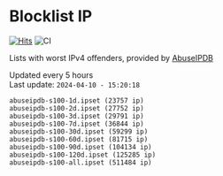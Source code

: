 # Blocklist IP

[![Hits](https://hits.seeyoufarm.com/api/count/incr/badge.svg?url=https%3A%2F%2Fgithub.com%2Fborestad%2Fblocklist-ip%2F&count_bg=%2379C83D&title_bg=%23555555&icon=&icon_color=%23E7E7E7&title=hits&edge_flat=false)](https://hits.seeyoufarm.com)  ![CI](https://img.shields.io/github/workflow/status/borestad/blocklist-ip/CI?style=flat-square)

Lists with worst IPv4 offenders, provided by [AbuseIPDB](https://www.abuseipdb.com/)

<!-- FOOTER-PLACEHOLDER -->
Updated every 5 hours<br>
Last update: `2024-04-10 - 15:20:18`
```
abuseipdb-s100-1d.ipset (23757 ip)
abuseipdb-s100-2d.ipset (27752 ip)
abuseipdb-s100-3d.ipset (29791 ip)
abuseipdb-s100-7d.ipset (36844 ip)
abuseipdb-s100-30d.ipset (59299 ip)
abuseipdb-s100-60d.ipset (81715 ip)
abuseipdb-s100-90d.ipset (104134 ip)
abuseipdb-s100-120d.ipset (125285 ip)
abuseipdb-s100-all.ipset (511484 ip)
```
